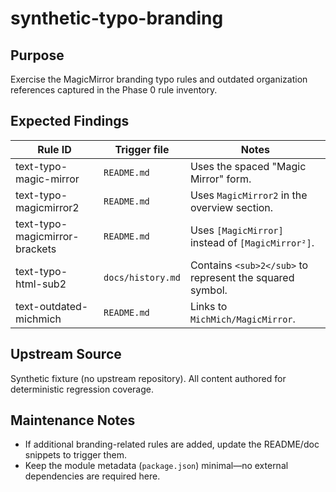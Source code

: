 # synthetic-typo-branding

## Purpose

Exercise the MagicMirror branding typo rules and outdated organization references captured in the Phase 0 rule inventory.

## Expected Findings

| Rule ID | Trigger file | Notes |
| ------- | ------------ | ----- |
| text-typo-magic-mirror | `README.md` | Uses the spaced "Magic Mirror" form. |
| text-typo-magicmirror2 | `README.md` | Uses `MagicMirror2` in the overview section. |
| text-typo-magicmirror-brackets | `README.md` | Uses `[MagicMirror]` instead of `[MagicMirror²]`. |
| text-typo-html-sub2 | `docs/history.md` | Contains `<sub>2</sub>` to represent the squared symbol. |
| text-outdated-michmich | `README.md` | Links to `MichMich/MagicMirror`. |

## Upstream Source

Synthetic fixture (no upstream repository). All content authored for deterministic regression coverage.

## Maintenance Notes

- If additional branding-related rules are added, update the README/doc snippets to trigger them.
- Keep the module metadata (`package.json`) minimal—no external dependencies are required here.
